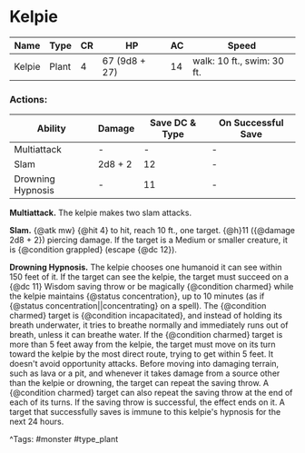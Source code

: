 # Kelpie

| Name | Type | CR | HP | AC | Speed |
|------|------|----|----|----|-------|
| Kelpie | Plant | 4 | 67 (9d8 + 27) | 14 | walk: 10 ft., swim: 30 ft. |

### Actions:

| Ability | Damage | Save DC & Type | On Successful Save |
|---------|--------|----------------|--------------------|
| Multiattack | - | - | - |
| Slam | 2d8 + 2 | 12 | - |
| Drowning Hypnosis | - | 11 | - |


**Multiattack.** The kelpie makes two slam attacks.

**Slam.** {@atk mw} {@hit 4} to hit, reach 10 ft., one target. {@h}11 ({@damage 2d8 + 2}) piercing damage. If the target is a Medium or smaller creature, it is {@condition grappled} (escape {@dc 12}).

**Drowning Hypnosis.** The kelpie chooses one humanoid it can see within 150 feet of it. If the target can see the kelpie, the target must succeed on a {@dc 11} Wisdom saving throw or be magically {@condition charmed} while the kelpie maintains {@status concentration}, up to 10 minutes (as if {@status concentration||concentrating} on a spell). The {@condition charmed} target is {@condition incapacitated}, and instead of holding its breath underwater, it tries to breathe normally and immediately runs out of breath, unless it can breathe water. If the {@condition charmed} target is more than 5 feet away from the kelpie, the target must move on its turn toward the kelpie by the most direct route, trying to get within 5 feet. It doesn't avoid opportunity attacks. Before moving into damaging terrain, such as lava or a pit, and whenever it takes damage from a source other than the kelpie or drowning, the target can repeat the saving throw. A {@condition charmed} target can also repeat the saving throw at the end of each of its turns. If the saving throw is successful, the effect ends on it. A target that successfully saves is immune to this kelpie's hypnosis for the next 24 hours.

^Tags: #monster #type_plant
